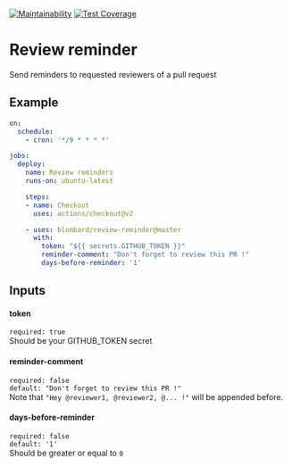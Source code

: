 [![Maintainability](https://api.codeclimate.com/v1/badges/9ca3572ed6d55c403b49/maintainability)](https://codeclimate.com/github/blombard/review-reminder/maintainability) [![Test Coverage](https://api.codeclimate.com/v1/badges/9ca3572ed6d55c403b49/test_coverage)](https://codeclimate.com/github/blombard/review-reminder/test_coverage)

# Review reminder
Send reminders to requested reviewers of a pull request

## Example

```yml
on:
  schedule:
    - cron: '*/9 * * * *'

jobs:
  deploy:
    name: Review reminders
    runs-on: ubuntu-latest

    steps:
    - name: Checkout
      uses: actions/checkout@v2

    - uses: blombard/review-reminder@master
      with:
        token: "${{ secrets.GITHUB_TOKEN }}"
        reminder-comment: "Don't forget to review this PR !"
        days-before-reminder: '1'
```

## Inputs
#### token
`required: true`\
Should be your GITHUB_TOKEN secret

#### reminder-comment
`required: false`\
`default: "Don't forget to review this PR !"`\
Note that `"Hey @reviewer1, @reviewer2, @... !"` will be appended before.

#### days-before-reminder
`required: false`\
`default: '1'`\
Should be greater or equal to `0`